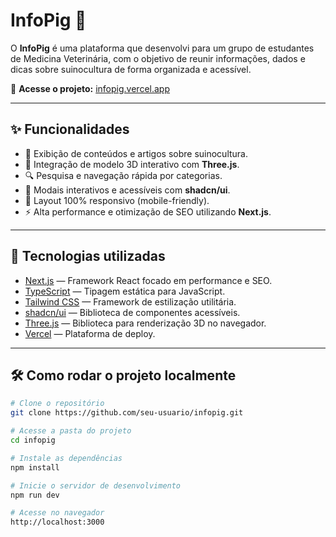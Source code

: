 # InfoPig 🐷

O **InfoPig** é uma plataforma que desenvolvi para um grupo de estudantes de Medicina Veterinária, com o objetivo de reunir informações, dados e dicas sobre suinocultura de forma organizada e acessível.

🔗 **Acesse o projeto:** [infopig.vercel.app](https://infopig.vercel.app/)

---

## ✨ Funcionalidades

- 📄 Exibição de conteúdos e artigos sobre suinocultura.
- 🐖 Integração de modelo 3D interativo com **Three.js**.
- 🔍 Pesquisa e navegação rápida por categorias.
- 🧩 Modais interativos e acessíveis com **shadcn/ui**.
- 📱 Layout 100% responsivo (mobile-friendly).
- ⚡ Alta performance e otimização de SEO utilizando **Next.js**.

---

## 🚀 Tecnologias utilizadas

- [Next.js](https://nextjs.org/) — Framework React focado em performance e SEO.
- [TypeScript](https://www.typescriptlang.org/) — Tipagem estática para JavaScript.
- [Tailwind CSS](https://tailwindcss.com/) — Framework de estilização utilitária.
- [shadcn/ui](https://ui.shadcn.dev/) — Biblioteca de componentes acessíveis.
- [Three.js](https://threejs.org/) — Biblioteca para renderização 3D no navegador.
- [Vercel](https://vercel.com/) — Plataforma de deploy.

---

## 🛠️ Como rodar o projeto localmente

```bash
# Clone o repositório
git clone https://github.com/seu-usuario/infopig.git

# Acesse a pasta do projeto
cd infopig

# Instale as dependências
npm install

# Inicie o servidor de desenvolvimento
npm run dev

# Acesse no navegador
http://localhost:3000
